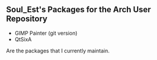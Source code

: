 ## Soul_Est's Packages for the Arch User Repository

* GIMP Painter (git version)
* QtSixA

Are the packages that I currently maintain.
